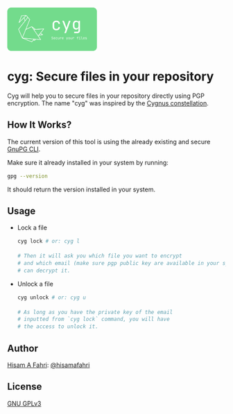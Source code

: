 <br/>
<a href="https://github.com/hisamafahri/cyg" target="blank_">
    <img height="100" alt="cyg" src="https://raw.githubusercontent.com/hisamafahri/cyg/main/docs/assets/cyg-title.svg" />
</a>
<br/>


# cyg: Secure files in your repository

Cyg will help you to secure files in your repository directly using PGP encryption. The name "cyg" was inspired by the [Cygnus constellation](https://en.wikipedia.org/wiki/Cygnus_(constellation)).

## How It Works?

The current version of this tool is using the already existing and secure [GnuPG CLI](https://gnupg.org/).

Make sure it already installed in your system by running:

```bash
gpg --version
```

It should return the version installed in your system.

## Usage

- Lock a file

    ```bash
    cyg lock # or: cyg l

    # Then it will ask you which file you want to encrypt
    # and which email (make sure pgp public key are available in your system)
    # can decrypt it.
    ```

- Unlock a file

    ```bash
    cyg unlock # or: cyg u

    # As long as you have the private key of the email
    # inputted from `cyg lock` command, you will have
    # the access to unlock it.
    ```

## Author

[Hisam A Fahri](https://hisamafahri.com): [@hisamafahri](https://github.com/hisamafahri)

## License

[GNU GPLv3](LICENSE)